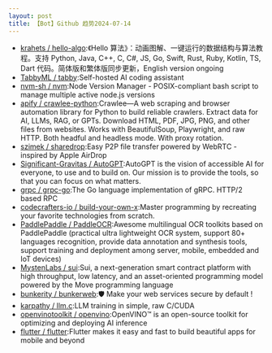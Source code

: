 ```yaml
---
layout: post
title: 【Bot】Github 趋势2024-07-14
---
```


* [krahets / hello-algo](https://github.com/krahets/hello-algo):《Hello 算法》：动画图解、一键运行的数据结构与算法教程。支持 Python, Java, C++, C, C#, JS, Go, Swift, Rust, Ruby, Kotlin, TS, Dart 代码。简体版和繁体版同步更新，English version ongoing
* [TabbyML / tabby](https://github.com/TabbyML/tabby):Self-hosted AI coding assistant
* [nvm-sh / nvm](https://github.com/nvm-sh/nvm):Node Version Manager - POSIX-compliant bash script to manage multiple active node.js versions
* [apify / crawlee-python](https://github.com/apify/crawlee-python):Crawlee—A web scraping and browser automation library for Python to build reliable crawlers. Extract data for AI, LLMs, RAG, or GPTs. Download HTML, PDF, JPG, PNG, and other files from websites. Works with BeautifulSoup, Playwright, and raw HTTP. Both headful and headless mode. With proxy rotation.
* [szimek / sharedrop](https://github.com/szimek/sharedrop):Easy P2P file transfer powered by WebRTC - inspired by Apple AirDrop
* [Significant-Gravitas / AutoGPT](https://github.com/Significant-Gravitas/AutoGPT):AutoGPT is the vision of accessible AI for everyone, to use and to build on. Our mission is to provide the tools, so that you can focus on what matters.
* [grpc / grpc-go](https://github.com/grpc/grpc-go):The Go language implementation of gRPC. HTTP/2 based RPC
* [codecrafters-io / build-your-own-x](https://github.com/codecrafters-io/build-your-own-x):Master programming by recreating your favorite technologies from scratch.
* [PaddlePaddle / PaddleOCR](https://github.com/PaddlePaddle/PaddleOCR):Awesome multilingual OCR toolkits based on PaddlePaddle (practical ultra lightweight OCR system, support 80+ languages recognition, provide data annotation and synthesis tools, support training and deployment among server, mobile, embedded and IoT devices)
* [MystenLabs / sui](https://github.com/MystenLabs/sui):Sui, a next-generation smart contract platform with high throughput, low latency, and an asset-oriented programming model powered by the Move programming language
* [bunkerity / bunkerweb](https://github.com/bunkerity/bunkerweb):🛡️ Make your web services secure by default !
* [karpathy / llm.c](https://github.com/karpathy/llm.c):LLM training in simple, raw C/CUDA
* [openvinotoolkit / openvino](https://github.com/openvinotoolkit/openvino):OpenVINO™ is an open-source toolkit for optimizing and deploying AI inference
* [flutter / flutter](https://github.com/flutter/flutter):Flutter makes it easy and fast to build beautiful apps for mobile and beyond
